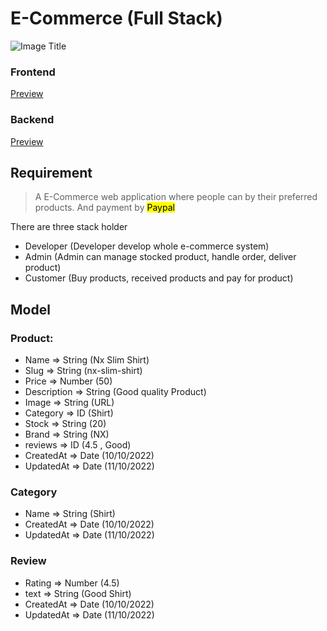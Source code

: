 # E-Commerce (Full Stack)

![Image Title](./images/delivery.webp)

### Frontend

<a href="https://e-commerce-full-stack-one.vercel.app/">Preview</a>

### Backend

<a href="https://ecommerceserver.onrender.com/api/v1">Preview</a>

## Requirement

> A E-Commerce web application where people can by their preferred products. And payment by <mark> Paypal <mark>

There are three stack holder

- Developer (Developer develop whole e-commerce system)
- Admin (Admin can manage stocked product, handle order, deliver product)
- Customer (Buy products, received products and pay for product)

## Model

### Product:

- Name => String (Nx Slim Shirt)
- Slug => String (nx-slim-shirt)
- Price => Number (50)
- Description => String (Good quality Product)
- Image => String (URL)
- Category => ID (Shirt)
- Stock => String (20)
- Brand => String (NX)
- reviews => ID (4.5 , Good)
- CreatedAt => Date (10/10/2022)
- UpdatedAt => Date (11/10/2022)

### Category

- Name => String (Shirt)
- CreatedAt => Date (10/10/2022)
- UpdatedAt => Date (11/10/2022)

### Review

- Rating => Number (4.5)
- text => String (Good Shirt)
- CreatedAt => Date (10/10/2022)
- UpdatedAt => Date (11/10/2022)
